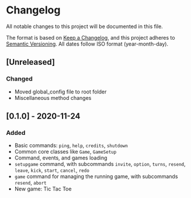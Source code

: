 # Changelog
All notable changes to this project will be documented in this file.

The format is based on [Keep a Changelog](https://keepachangelog.com/en/1.0.0/), and this project adheres to [Semantic Versioning](https://semver.org/spec/v2.0.0.html). All dates follow ISO format (year-month-day).

## [Unreleased]
### Changed
- Moved global_config file to root folder
- Miscellaneous method changes

## [0.1.0] - 2020-11-24
### Added
- Basic commands: `ping`, `help`, `credits`, `shutdown`
- Common core classes like `Game`, `GameSetup`
- Command, events, and games loading
- `setupgame` command, with subcommands `invite`, `option`, `turns`, `resend`, `leave`, `kick`, `start`, `cancel`, `redo`
- `game` command for managing the running game, with subcommands `resend`, `abort`
- New game: Tic Tac Toe
